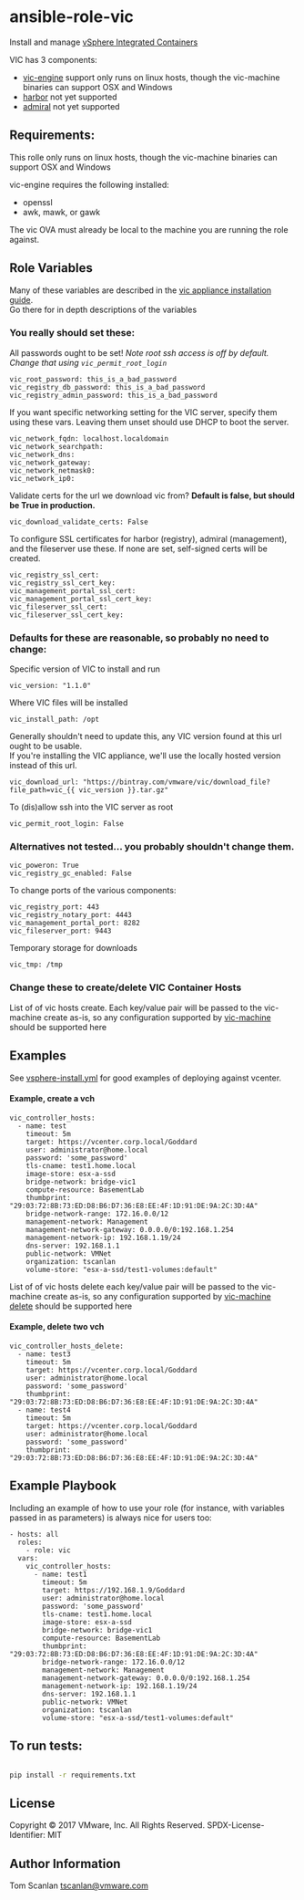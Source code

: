 # ansible-role-vic

Install and manage [vSphere Integrated Containers](https://github.com/vmware/vic-product)

VIC has 3 components:

* [vic-engine](https://github.com/vmware/vic) support only runs on linux hosts, though the vic-machine binaries can support OSX and Windows
* [harbor](https://github.com/vmware/harbor) not yet supported
* [admiral](https://github.com/vmware/admiral) not yet supported

## Requirements:

This rolle only runs on linux hosts, though the vic-machine binaries can support OSX and Windows

vic-engine requires the following installed:
- openssl
- awk, mawk, or gawk

The vic OVA must already be local to the machine you are running the role against.

## Role Variables

Many of these variables are described in the [vic appliance installation guide](https://vmware.github.io/vic-product/assets/files/html/1.1/vic_vsphere_admin/deploy_vic_appliance.html).  
Go there for in depth descriptions of the variables


### You really should set these:

All passwords ought to be set!  *Note root ssh access is off by default.  Change that using `vic_permit_root_login`*

    vic_root_password: this_is_a_bad_password
    vic_registry_db_password: this_is_a_bad_password
    vic_registry_admin_password: this_is_a_bad_password

If you want specific networking setting for the VIC server, specify them using these vars.
Leaving them unset should use DHCP to boot the server.

    vic_network_fqdn: localhost.localdomain
    vic_network_searchpath:
    vic_network_dns:
    vic_network_gateway:
    vic_network_netmask0:
    vic_network_ip0:

Validate certs for the url we download vic from?  **Default is false, but should be True in production.**

    vic_download_validate_certs: False

To configure SSL certificates for harbor (registry), admiral (management), and the fileserver use these.
If none are set, self-signed certs will be created.

    vic_registry_ssl_cert:
    vic_registry_ssl_cert_key:
    vic_management_portal_ssl_cert:
    vic_management_portal_ssl_cert_key:
    vic_fileserver_ssl_cert:
    vic_fileserver_ssl_cert_key:

### Defaults for these are reasonable, so probably no need to change:

Specific version of VIC to install and run

    vic_version: "1.1.0"

Where VIC files will be installed

    vic_install_path: /opt

Generally shouldn't need to update this, any VIC version found at this url ought to be usable.  
If you're installing the VIC appliance, we'll use the locally hosted version instead of this url.

    vic_download_url: "https://bintray.com/vmware/vic/download_file?file_path=vic_{{ vic_version }}.tar.gz"

To (dis)allow ssh into the VIC server as root

    vic_permit_root_login: False 

### Alternatives not tested... you probably shouldn't change them.

    vic_poweron: True
    vic_registry_gc_enabled: False

To change ports of the various components:

    vic_registry_port: 443
    vic_registry_notary_port: 4443
    vic_management_portal_port: 8282
    vic_fileserver_port: 9443

Temporary storage for downloads

    vic_tmp: /tmp



### Change these to create/delete VIC Container Hosts

List of of vic hosts create.
Each key/value pair will be passed to the vic-machine create as-is, so
any configuration supported by [vic-machine](https://github.com/vmware/vic/blob/master/doc/user/usage.md)
should be supported here

## Examples

See [vsphere-install.yml](tests/vsphere-install.yml) for good examples of deploying against vcenter.

#### Example, create a vch
```yamlex
vic_controller_hosts:
  - name: test
    timeout: 5m
    target: https://vcenter.corp.local/Goddard
    user: administrator@home.local
    password: 'some_password'
    tls-cname: test1.home.local
    image-store: esx-a-ssd
    bridge-network: bridge-vic1
    compute-resource: BasementLab
    thumbprint: "29:03:72:8B:73:ED:D8:B6:D7:36:E8:EE:4F:1D:91:DE:9A:2C:3D:4A"
    bridge-network-range: 172.16.0.0/12
    management-network: Management
    management-network-gateway: 0.0.0.0/0:192.168.1.254
    management-network-ip: 192.168.1.19/24
    dns-server: 192.168.1.1
    public-network: VMNet
    organization: tscanlan
    volume-store: "esx-a-ssd/test1-volumes:default"
```

List of of vic hosts delete
each key/value pair will be passed to the vic-machine create as-is, so
any configuration supported by [vic-machine delete](https://github.com/vmware/vic/blob/master/doc/user/usage.md#deleting-a-virtual-container-host)
should be supported here

#### Example, delete two vch
```yamlex
vic_controller_hosts_delete:
  - name: test3
    timeout: 5m
    target: https://vcenter.corp.local/Goddard
    user: administrator@home.local
    password: 'some_password'
    thumbprint: "29:03:72:8B:73:ED:D8:B6:D7:36:E8:EE:4F:1D:91:DE:9A:2C:3D:4A"
  - name: test4
    timeout: 5m
    target: https://vcenter.corp.local/Goddard
    user: administrator@home.local
    password: 'some_password'
    thumbprint: "29:03:72:8B:73:ED:D8:B6:D7:36:E8:EE:4F:1D:91:DE:9A:2C:3D:4A"
```

## Example Playbook

Including an example of how to use your role (for instance, with variables passed in as parameters) is always nice for users too:

```yamlex
- hosts: all
  roles:
    - role: vic
  vars:
    vic_controller_hosts:
      - name: test1
        timeout: 5m
        target: https://192.168.1.9/Goddard
        user: administrator@home.local
        password: 'some_password'
        tls-cname: test1.home.local
        image-store: esx-a-ssd
        bridge-network: bridge-vic1
        compute-resource: BasementLab
        thumbprint: "29:03:72:8B:73:ED:D8:B6:D7:36:E8:EE:4F:1D:91:DE:9A:2C:3D:4A"
        bridge-network-range: 172.16.0.0/12
        management-network: Management
        management-network-gateway: 0.0.0.0/0:192.168.1.254
        management-network-ip: 192.168.1.19/24
        dns-server: 192.168.1.1
        public-network: VMNet
        organization: tscanlan
        volume-store: "esx-a-ssd/test1-volumes:default"

```

## To run tests:
```bash

pip install -r requirements.txt


```

## License

Copyright © 2017 VMware, Inc. All Rights Reserved.
SPDX-License-Identifier: MIT


## Author Information

Tom Scanlan
<tscanlan@vmware.com>
